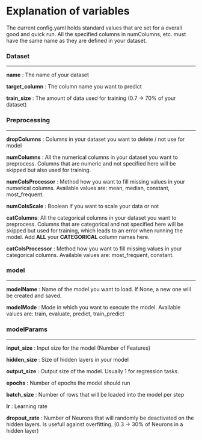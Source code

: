 # Explanation of variables
The current config.yaml holds standard values that are set for a overall good and quick run. All the specified columns in numColumns, etc. must have the same name as they are defined in your dataset.
### Dataset
---
**name** : The name of your dataset

**target_column** : The column name you want to predict

**train_size** : The amount of data used for training (0.7 -> 70% of your dataset)

### Preprocessing
---
**dropColumns** : Columns in your dataset you want to delete / not use for model

**numColumns** : All the numerical columns in your dataset you want to preprocess. Columns that are numeric and not specified here will be skipped but also used for training.

**numColsProcessor** : Method how you want to fill missing values in your numerical columns. Available values are: mean, median, constant, most_frequent.

**numColsScale** : Boolean if you want to scale your data or not

**catColumns**: All the categorical columns in your dataset you want to preprocess. Columns that are categorical and not specified here will be skipped but used for training, which leads to an error when running the model. Add **ALL** your **CATEGORICAL** column names here.

**catColsProcessor** : Method how you want to fill missing values in your categorical columns. Available values are: most_frequent, constant.

### model
---
**modelName** : Name of the model you want to load. If None, a new one will be created and saved.

**modelMode** : Mode in which you want to execute the model. Available values are: train, evaluate, predict, train_predict

### modelParams
---
**input_size** : Input size for the model (Number of Features)

**hidden_size** : Size of hidden layers in your model

**output_size** : Output size of the model. Usually 1 for regression tasks.

**epochs** : Number of epochs the model should run

**batch_size** : Number of rows that will be loaded into the model per step

**lr** : Learning rate

**dropout_rate** : Number of Neurons that will randomly be deactivated on the hidden layers. Is usefull against overfitting. (0.3 -> 30% of Neurons in a hidden layer)

